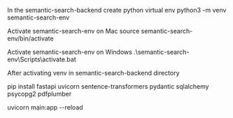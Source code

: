 In the semantic-search-backend create python virtual env
python3 -m venv semantic-search-env

Activate semantic-search-env on Mac
source semantic-search-env/bin/activate

Activate semantic-search-env on Windows
.\semantic-search-env\Scripts\activate.bat

After activating venv in semantic-search-backend directory

pip install fastapi uvicorn sentence-transformers pydantic sqlalchemy psycopg2 pdfplumber

uvicorn main:app --reload

